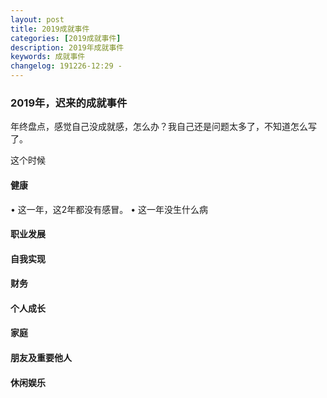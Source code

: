```yaml
---
layout: post
title: 2019成就事件
categories: [2019成就事件]
description: 2019年成就事件
keywords: 成就事件
changelog: 191226-12:29 - 
---
```

### 2019年，迟来的成就事件

年终盘点，感觉自己没成就感，怎么办？我自己还是问题太多了，不知道怎么写了。

这个时候

#### 健康
• 这一年，这2年都没有感冒。
• 这一年没生什么病

#### 职业发展

#### 自我实现

#### 财务

#### 个人成长

#### 家庭

#### 朋友及重要他人

#### 休闲娱乐




